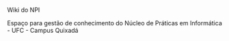 Wiki do NPI

Espaço para gestão de conhecimento do Núcleo de Práticas em Informática - UFC - Campus Quixadá

